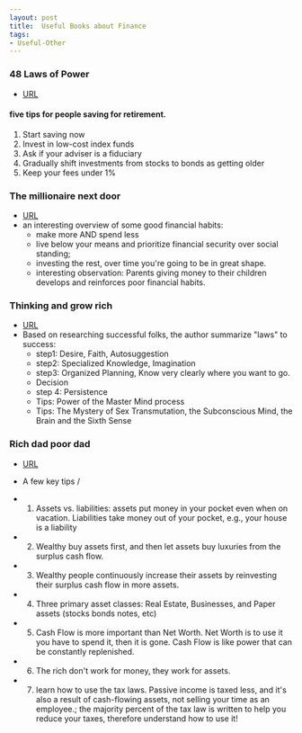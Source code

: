 ```yaml
---
layout: post
title:  Useful Books about Finance
tags:
- Useful-Other
---
```




### 48 Laws of Power
- [URL](https://en.wikipedia.org/wiki/The_48_Laws_of_Power)

#### five tips for people saving for retirement.
1. Start saving now
2. Invest in low-cost index funds
3. Ask if your adviser is a fiduciary
4. Gradually shift investments from stocks to bonds as getting older
5. Keep your fees under 1%



### The millionaire next door

- [URL](https://www.amazon.com/dp/B00CLT31D6/ref=dp-kindle-redirect?_encoding=UTF8&btkr=1)
- an interesting overview of some good financial habits: 
  + make more AND spend less
  + live below your means and prioritize financial security over social standing; 
  + investing the rest, over time you're going to be in great shape.
  + interesting observation: Parents giving money to their children develops and reinforces poor financial habits. 


### Thinking and grow rich

- [URL](https://www.amazon.com/dp/B007RHO316/ref=dp-kindle-redirect?_encoding=UTF8&btkr=1)
- Based on researching successful folks, the author summarize "laws" to  success: 
  + step1: Desire, Faith, Autosuggestion
  + step2: Specialized Knowledge, Imagination
  + step3: Organized Planning, Know very clearly where you want to go.
  + Decision
  + step 4: Persistence
  + Tips: Power of the Master Mind process 
  + Tips: The Mystery of Sex Transmutation, the Subconscious Mind, the Brain and the Sixth Sense


### Rich dad poor dad

- [URL](https://www.amazon.com/Rich-Dad-Poor-Teach-Middle/dp/1612680178/ref=tmm_pap_swatch_0?_encoding=UTF8&qid=1497746658&sr=1-1)

- A few key tips / 
+ 1) Assets vs. liabilities: assets put money in your pocket even when on vacation. Liabilities take money out of your pocket, e.g., your house is a liability 
+ 2) Wealthy buy assets first, and then let assets buy luxuries from the surplus cash flow.
+ 3) Wealthy people continuously increase their assets by reinvesting their surplus cash flow in more assets.
+ 4) Three primary asset classes: Real Estate, Businesses, and Paper assets (stocks bonds notes, etc)
+ 5) Cash Flow is more important than Net Worth. Net Worth is to use it you have to spend it, then it is gone. Cash Flow is like power that can be constantly replenished.
+ 6) The rich don't work for money, they work for assets.
+ 7) learn how to use the tax laws. Passive income is taxed less, and it's also a result of cash-flowing assets, not selling your time as an employee.; the majority percent of the tax law is written to help you reduce your taxes, therefore understand how to use it! 

